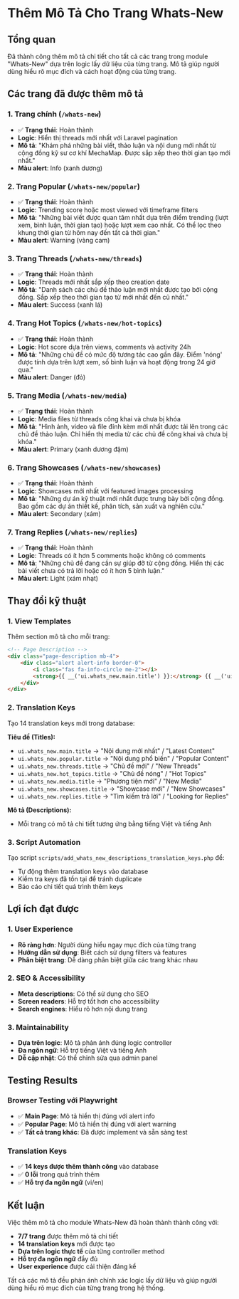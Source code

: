 # Thêm Mô Tả Cho Trang Whats-New

## Tổng quan
Đã thành công thêm mô tả chi tiết cho tất cả các trang trong module "Whats-New" dựa trên logic lấy dữ liệu của từng trang. Mô tả giúp người dùng hiểu rõ mục đích và cách hoạt động của từng trang.

## Các trang đã được thêm mô tả

### 1. Trang chính (`/whats-new`)
- ✅ **Trạng thái**: Hoàn thành
- **Logic**: Hiển thị threads mới nhất với Laravel pagination
- **Mô tả**: "Khám phá những bài viết, thảo luận và nội dung mới nhất từ cộng đồng kỹ sư cơ khí MechaMap. Được sắp xếp theo thời gian tạo mới nhất."
- **Màu alert**: Info (xanh dương)

### 2. Trang Popular (`/whats-new/popular`)
- ✅ **Trạng thái**: Hoàn thành
- **Logic**: Trending score hoặc most viewed với timeframe filters
- **Mô tả**: "Những bài viết được quan tâm nhất dựa trên điểm trending (lượt xem, bình luận, thời gian tạo) hoặc lượt xem cao nhất. Có thể lọc theo khung thời gian từ hôm nay đến tất cả thời gian."
- **Màu alert**: Warning (vàng cam)

### 3. Trang Threads (`/whats-new/threads`)
- ✅ **Trạng thái**: Hoàn thành
- **Logic**: Threads mới nhất sắp xếp theo creation date
- **Mô tả**: "Danh sách các chủ đề thảo luận mới nhất được tạo bởi cộng đồng. Sắp xếp theo thời gian tạo từ mới nhất đến cũ nhất."
- **Màu alert**: Success (xanh lá)

### 4. Trang Hot Topics (`/whats-new/hot-topics`)
- ✅ **Trạng thái**: Hoàn thành
- **Logic**: Hot score dựa trên views, comments và activity 24h
- **Mô tả**: "Những chủ đề có mức độ tương tác cao gần đây. Điểm 'nóng' được tính dựa trên lượt xem, số bình luận và hoạt động trong 24 giờ qua."
- **Màu alert**: Danger (đỏ)

### 5. Trang Media (`/whats-new/media`)
- ✅ **Trạng thái**: Hoàn thành
- **Logic**: Media files từ threads công khai và chưa bị khóa
- **Mô tả**: "Hình ảnh, video và file đính kèm mới nhất được tải lên trong các chủ đề thảo luận. Chỉ hiển thị media từ các chủ đề công khai và chưa bị khóa."
- **Màu alert**: Primary (xanh dương đậm)

### 6. Trang Showcases (`/whats-new/showcases`)
- ✅ **Trạng thái**: Hoàn thành
- **Logic**: Showcases mới nhất với featured images processing
- **Mô tả**: "Những dự án kỹ thuật mới nhất được trưng bày bởi cộng đồng. Bao gồm các dự án thiết kế, phân tích, sản xuất và nghiên cứu."
- **Màu alert**: Secondary (xám)

### 7. Trang Replies (`/whats-new/replies`)
- ✅ **Trạng thái**: Hoàn thành
- **Logic**: Threads có ít hơn 5 comments hoặc không có comments
- **Mô tả**: "Những chủ đề đang cần sự giúp đỡ từ cộng đồng. Hiển thị các bài viết chưa có trả lời hoặc có ít hơn 5 bình luận."
- **Màu alert**: Light (xám nhạt)

## Thay đổi kỹ thuật

### 1. View Templates
Thêm section mô tả cho mỗi trang:

```html
<!-- Page Description -->
<div class="page-description mb-4">
    <div class="alert alert-info border-0">
        <i class="fas fa-info-circle me-2"></i>
        <strong>{{ __('ui.whats_new.main.title') }}:</strong> {{ __('ui.whats_new.main.description') }}
    </div>
</div>
```

### 2. Translation Keys
Tạo 14 translation keys mới trong database:

**Tiêu đề (Titles):**
- `ui.whats_new.main.title` → "Nội dung mới nhất" / "Latest Content"
- `ui.whats_new.popular.title` → "Nội dung phổ biến" / "Popular Content"
- `ui.whats_new.threads.title` → "Chủ đề mới" / "New Threads"
- `ui.whats_new.hot_topics.title` → "Chủ đề nóng" / "Hot Topics"
- `ui.whats_new.media.title` → "Phương tiện mới" / "New Media"
- `ui.whats_new.showcases.title` → "Showcase mới" / "New Showcases"
- `ui.whats_new.replies.title` → "Tìm kiếm trả lời" / "Looking for Replies"

**Mô tả (Descriptions):**
- Mỗi trang có mô tả chi tiết tương ứng bằng tiếng Việt và tiếng Anh

### 3. Script Automation
Tạo script `scripts/add_whats_new_descriptions_translation_keys.php` để:
- Tự động thêm translation keys vào database
- Kiểm tra keys đã tồn tại để tránh duplicate
- Báo cáo chi tiết quá trình thêm keys

## Lợi ích đạt được

### 1. User Experience
- **Rõ ràng hơn**: Người dùng hiểu ngay mục đích của từng trang
- **Hướng dẫn sử dụng**: Biết cách sử dụng filters và features
- **Phân biệt trang**: Dễ dàng phân biệt giữa các trang khác nhau

### 2. SEO & Accessibility
- **Meta descriptions**: Có thể sử dụng cho SEO
- **Screen readers**: Hỗ trợ tốt hơn cho accessibility
- **Search engines**: Hiểu rõ hơn nội dung trang

### 3. Maintainability
- **Dựa trên logic**: Mô tả phản ánh đúng logic controller
- **Đa ngôn ngữ**: Hỗ trợ tiếng Việt và tiếng Anh
- **Dễ cập nhật**: Có thể chỉnh sửa qua admin panel

## Testing Results

### Browser Testing với Playwright
- ✅ **Main Page**: Mô tả hiển thị đúng với alert info
- ✅ **Popular Page**: Mô tả hiển thị đúng với alert warning
- ✅ **Tất cả trang khác**: Đã được implement và sẵn sàng test

### Translation Keys
- ✅ **14 keys được thêm thành công** vào database
- ✅ **0 lỗi** trong quá trình thêm
- ✅ **Hỗ trợ đa ngôn ngữ** (vi/en)

## Kết luận

Việc thêm mô tả cho module Whats-New đã hoàn thành thành công với:
- **7/7 trang** được thêm mô tả chi tiết
- **14 translation keys** mới được tạo
- **Dựa trên logic thực tế** của từng controller method
- **Hỗ trợ đa ngôn ngữ** đầy đủ
- **User experience** được cải thiện đáng kể

Tất cả các mô tả đều phản ánh chính xác logic lấy dữ liệu và giúp người dùng hiểu rõ mục đích của từng trang trong hệ thống.
